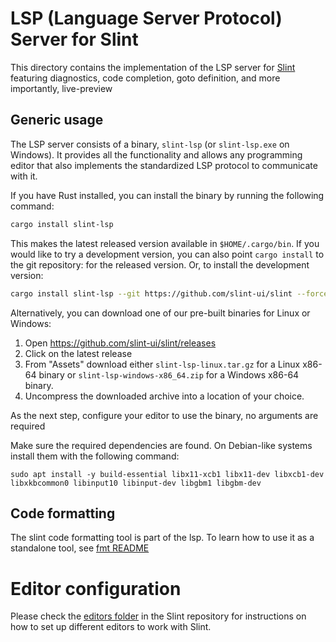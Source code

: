 <!-- Copyright © SixtyFPS GmbH <info@slint.dev> ; SPDX-License-Identifier: GPL-3.0-only OR LicenseRef-Slint-Royalty-free-2.0 OR LicenseRef-Slint-Software-3.0 -->

# LSP (Language Server Protocol) Server for Slint

This directory contains the implementation of the LSP server for [Slint](https://slint.dev)
featuring diagnostics, code completion, goto definition, and more importantly, live-preview

## Generic usage

The LSP server consists of a binary, `slint-lsp` (or `slint-lsp.exe` on Windows). It provides all the functionality and allows any programming editor that also implements the standardized LSP protocol to communicate with it.



If you have Rust installed, you can install the binary by running the following command:

```sh
cargo install slint-lsp
```

This makes the latest released version available in `$HOME/.cargo/bin`. If you would like to try a development version, you can also point `cargo install` to the git repository:
for the released version. Or, to install the development version:

```sh
cargo install slint-lsp --git https://github.com/slint-ui/slint --force
```


Alternatively, you can download one of our pre-built binaries for Linux or Windows:

1. Open <https://github.com/slint-ui/slint/releases>
2. Click on the latest release
3. From "Assets" download either `slint-lsp-linux.tar.gz` for a Linux x86-64 binary
   or `slint-lsp-windows-x86_64.zip` for a Windows x86-64 binary.
4. Uncompress the downloaded archive into a location of your choice.

As the next step, configure your editor to use the binary, no arguments are required

Make sure the required dependencies are found. On Debian-like systems install them with the following command:

```shell
sudo apt install -y build-essential libx11-xcb1 libx11-dev libxcb1-dev libxkbcommon0 libinput10 libinput-dev libgbm1 libgbm-dev
```

## Code formatting

The slint code formatting tool is part of the lsp. To learn how to use it as a standalone tool, see [fmt README](./fmt/README.md)

# Editor configuration

Please check the [editors folder](../../editors/README.md) in the Slint repository for instructions on how to set up different editors to work with Slint.
